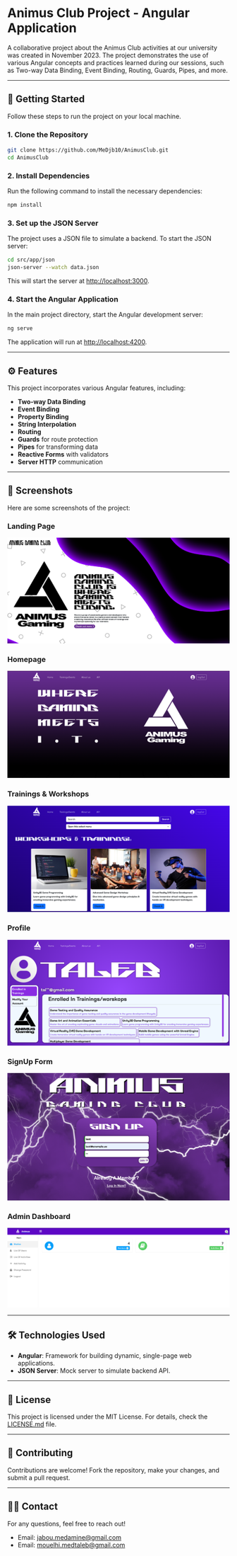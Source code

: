 # Animus Club Project - Angular Application  

A collaborative project about the Animus Club activities at our university was created in November 2023. The project demonstrates the use of various Angular concepts and practices learned during our sessions, such as Two-way Data Binding, Event Binding, Routing, Guards, Pipes, and more.

---

## 🚀 **Getting Started**  

Follow these steps to run the project on your local machine.

### 1. **Clone the Repository**  

```bash  
git clone https://github.com/MeDjb10/AnimusClub.git
cd AnimusClub
```  

### 2. **Install Dependencies**  

Run the following command to install the necessary dependencies:  

```bash  
npm install  
```  

### 3. **Set up the JSON Server**  

The project uses a JSON file to simulate a backend. To start the JSON server:  

```bash  
cd src/app/json  
json-server --watch data.json  
```  

This will start the server at [http://localhost:3000](http://localhost:3000).  

### 4. **Start the Angular Application**  

In the main project directory, start the Angular development server:  

```bash  
ng serve  
```  

The application will run at [http://localhost:4200](http://localhost:4200).  

---

## ⚙️ **Features**  

This project incorporates various Angular features, including:  

- **Two-way Data Binding**  
- **Event Binding**  
- **Property Binding**  
- **String Interpolation**  
- **Routing**  
- **Guards** for route protection  
- **Pipes** for transforming data  
- **Reactive Forms** with validators  
- **Server HTTP** communication  

---

## 📸 **Screenshots**  

Here are some screenshots of the project:  

### Landing Page  
![Landing Page](screenshots/landingPage.png)  

### Homepage  
![Homepage](screenshots/homePage.png)  

### Trainings & Workshops 
![Trainings](screenshots/trainnings.png)  

### Profile 
![Profile](screenshots/profile.png) 

### SignUp Form  
![SignUp](screenshots/signUp.png)  

### Admin Dashboard  
![Admin Dashboard](screenshots/adminDashboard.png)  

---

## 🛠 **Technologies Used**  

- **Angular**: Framework for building dynamic, single-page web applications.  
- **JSON Server**: Mock server to simulate backend API.  

---

## 📜 **License**  

This project is licensed under the MIT License. For details, check the [LICENSE.md](LICENSE.md) file.  

---

## 💬 **Contributing**  

Contributions are welcome! Fork the repository, make your changes, and submit a pull request.  

---

## 🧑‍💻 **Contact**  

For any questions, feel free to reach out!  

- Email: [jabou.medamine@gmail.com](mailto:jabou.medamine@gmail.com)
- Email: [mouelhi.medtaleb@gmail.com](mailto:mouelhi.medtaleb@gmail.com)  
